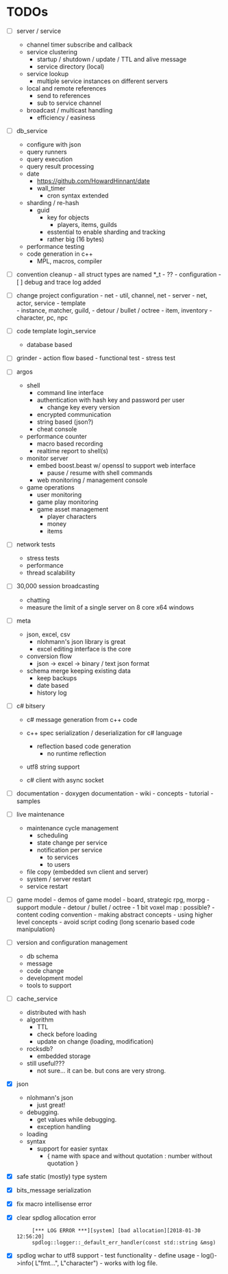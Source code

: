 #  TODOs

- [ ] server / service 
  - channel timer subscribe and callback
  - service clustering
    - startup / shutdown / update / TTL and alive message
    - service directory (local)
  - service lookup
    - multiple service instances on different servers 
  - local and remote references
    - send to references
    - sub to service channel
  - broadcast / multicast handling 
    - efficiency / easiness

- [ ] db_service

  - configure with json
  - query runners
  - query execution 
  - query result processing
  - date 
    - https://github.com/HowardHinnant/date
    - wall_timer
      - cron syntax extended
  - sharding / re-hash
    - guid 
      - key for objects 
        - players, items, guilds
      - esstential to enable sharding and tracking
      - rather big (16 bytes)
  - performance testing
  - code generation in c++
    - MPL, macros, compiler

- [ ] convention cleanup 
      - all struct types are named *_t 
        - ?? 
      - configuration
      - [ ] debug and trace log added

- [ ] change project configuration 
      - net
        - util, channel, net
      - server
        - net, actor, service
      - template  
        - instance, matcher, guild, 
        - detour / bullet / octree
        - item, inventory
        - character, pc, npc

- [ ] code template login_service 
  - database based

- [ ] grinder 
      - action flow based
      - functional test
      - stress test

- [ ] argos

   - shell 
     - command line interface
     - authentication with hash key and password per user
       - change key every version
     - encrypted communication
     - string based (json?)
     - cheat console
   - performance counter 
     - macro based recording 
     - realtime report to shell(s)
   - monitor server 
     - embed boost.beast w/ openssl to support web interface 
       - pause / resume with shell commands
     - web monitoring / management console
   - game operations
     - user monitoring
     - game play monitoring
     - game asset management
       - player characters
       - money
       - items

- [ ] network tests

   - stress tests
   - performance
   - thread scalability

- [ ] 30,000 session broadcasting

   - chatting
   - measure the limit of a single server on 8 core x64 windows

- [ ] meta
   - json, excel, csv
     - nlohmann's json library is great
     - excel editing interface is the core
   - conversion flow
     - json -> excel -> binary / text json format
   - schema merge keeping existing data
     - keep backups
     - date based
     - history log

- [ ] c# bitsery

   - c# message generation from c++ code


   - c++ spec serialization / deserialization for c# language
     - reflection based code generation
       - no runtime reflection
   - utf8 string support
   - c# client with async socket

- [ ] documentation
      - doxygen documentation
      - wiki
        - concepts
          - tutorial
        - samples

- [ ] live maintenance
  - maintenance cycle management
    - scheduling
    - state change per service
    - notification per service
      - to services
      - to users
  - file copy (embedded svn client and server)
  - system / server restart
  - service restart 

- [ ] game model 
      - demos of game model
        - board, strategic rpg, morpg
      - support module 
           - detour / bullet / octree
           - 1 bit voxel map : possible? 
      - content coding convention 
        - making abstract concepts
        - using higher level concepts
        - avoid script coding (long scenario based code manipulation)

- [ ] version and configuration management 

   - db schema
   - message
   - code change
   - development model 
   - tools to support

- [ ] cache_service

   - distributed with hash
   - algorithm 
     - TTL
     - check before loading 
     - update on change (loading, modification)
   - rocksdb?
     - embedded storage
   - still useful??? 
     - not sure... it can be. but cons are very strong.

- [x] json 
   - nlohmann's json 
     - just great!
   - debugging. 
     - get values while debugging. 
     - exception handling
   - loading
   - syntax 
     - support for easier syntax 
       - { name with space and without quotation : number without quotation }

- [x] safe static (mostly) type system

- [x] bits_message serialization

- [x] fix macro intellisense error

- [x] clear spdlog allocation error

   ```
    	[*** LOG ERROR ***][system] [bad allocation][2018-01-30 12:56:20]
    	spdlog::logger::_default_err_handler(const std::string &msg)
   ```


- [x] spdlog wchar to utf8 support 
      - test functionality 
      - define usage 
        - log()->info( L"fmt...", L"character")
        - works with log file.


